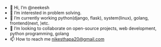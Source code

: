 - 👋 Hi, I’m @neekesh
- 👀 I’m interested in problem solving.
- 🌱 I’m currently working python(django, flask), system(linux), golang, frontend(next, )etc. 
- 💞️ I’m looking to collaborate on open-source projects, web development, python programming, golang
- 📫 How to reach me nikesthapa20@gmail.com
  

<!---
neekesh/neekesh is a ✨ special ✨ repository because its `README.md` (this file) appears on your GitHub profile.
You can click the Preview link to take a look at your changes.
--->
